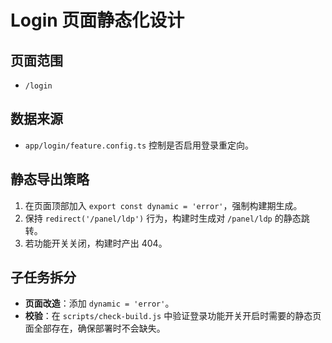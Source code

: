 # Login 页面静态化设计

## 页面范围
- `/login`

## 数据来源
- `app/login/feature.config.ts` 控制是否启用登录重定向。

## 静态导出策略
1. 在页面顶部加入 `export const dynamic = 'error'`，强制构建期生成。
2. 保持 `redirect('/panel/ldp')` 行为，构建时生成对 `/panel/ldp` 的静态跳转。
3. 若功能开关关闭，构建时产出 404。

## 子任务拆分
- **页面改造**：添加 `dynamic = 'error'`。
- **校验**：在 `scripts/check-build.js` 中验证登录功能开关开启时需要的静态页面全部存在，确保部署时不会缺失。
